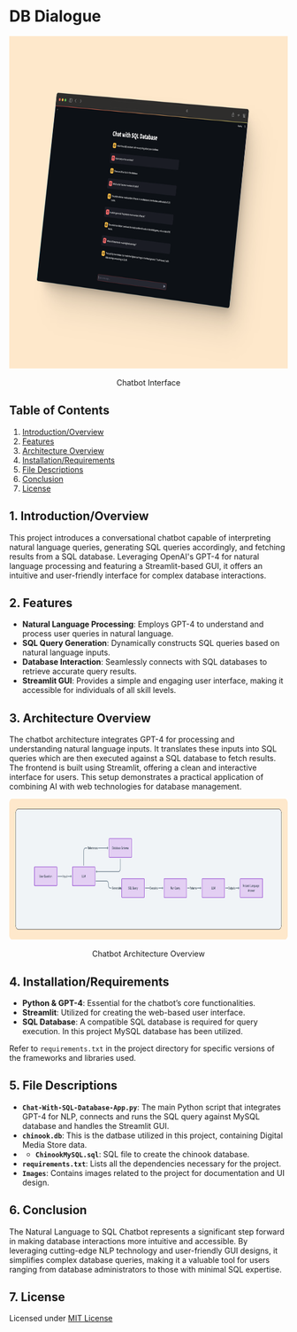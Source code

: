 # DB Dialogue

<div align="center">
  <img src="Images/Chat With SQL Conversation 1.png" width="800" height="600" alt="Chatbot Interface">
  <br>
  <p>Chatbot Interface</p>
</div>

## Table of Contents
1. [Introduction/Overview](#1-introductionoverview)
2. [Features](#2-features)
3. [Architecture Overview](#3-architecture-overview)
4. [Installation/Requirements](#4-installationrequirements)
5. [File Descriptions](#5-file-descriptions)
6. [Conclusion](#6-conclusion)
7. [License](#7-license)

## 1. Introduction/Overview
This project introduces a conversational chatbot capable of interpreting natural language queries, generating SQL queries accordingly, and fetching results from a SQL database. Leveraging OpenAI's GPT-4 for natural language processing and featuring a Streamlit-based GUI, it offers an intuitive and user-friendly interface for complex database interactions.

## 2. Features
- **Natural Language Processing**: Employs GPT-4 to understand and process user queries in natural language.
- **SQL Query Generation**: Dynamically constructs SQL queries based on natural language inputs.
- **Database Interaction**: Seamlessly connects with SQL databases to retrieve accurate query results.
- **Streamlit GUI**: Provides a simple and engaging user interface, making it accessible for individuals of all skill levels.

## 3. Architecture Overview
The chatbot architecture integrates GPT-4 for processing and understanding natural language inputs. It translates these inputs into SQL queries which are then executed against a SQL database to fetch results. The frontend is built using Streamlit, offering a clean and interactive interface for users. This setup demonstrates a practical application of combining AI with web technologies for database management.

<div align="center">
  <img src="Images/Chat With SQL Database Architecture Diagram.png" width="800" height="254" alt="Chatbot Architecture">
  <br>
  <p>Chatbot Architecture Overview</p>
</div>

## 4. Installation/Requirements
- **Python & GPT-4**: Essential for the chatbot’s core functionalities.
- **Streamlit**: Utilized for creating the web-based user interface.
- **SQL Database**: A compatible SQL database is required for query execution. In this project MySQL database has been utilized.

Refer to `requirements.txt` in the project directory for specific versions of the frameworks and libraries used.

## 5. File Descriptions
- **`Chat-With-SQL-Database-App.py`**: The main Python script that integrates GPT-4 for NLP, connects and runs the SQL query against MySQL database and handles the Streamlit GUI.
- **`chinook.db`**: This is the datbase utilized in this project, containing Digital Media Store data.
- - **`ChinookMySQL.sql`**: SQL file to create the chinook database.
- **`requirements.txt`**: Lists all the dependencies necessary for the project.
- **`Images`**: Contains images related to the project for documentation and UI design.

## 6. Conclusion
The Natural Language to SQL Chatbot represents a significant step forward in making database interactions more intuitive and accessible. By leveraging cutting-edge NLP technology and user-friendly GUI designs, it simplifies complex database queries, making it a valuable tool for users ranging from database administrators to those with minimal SQL expertise.

## 7. License
Licensed under [MIT License](https://github.com/ManideepTelukuntla/DB-Dialogue/blob/master/LICENSE)
